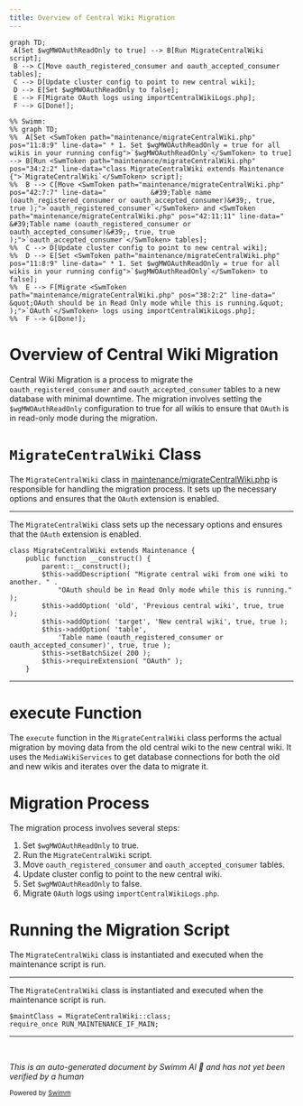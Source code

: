 ```yaml
---
title: Overview of Central Wiki Migration
---
```

```mermaid
graph TD;
 A[Set $wgMWOAuthReadOnly to true] --> B[Run MigrateCentralWiki script];
 B --> C[Move oauth_registered_consumer and oauth_accepted_consumer tables];
 C --> D[Update cluster config to point to new central wiki];
 D --> E[Set $wgMWOAuthReadOnly to false];
 E --> F[Migrate OAuth logs using importCentralWikiLogs.php];
 F --> G[Done!];

%% Swimm:
%% graph TD;
%%  A[Set <SwmToken path="maintenance/migrateCentralWiki.php" pos="11:8:9" line-data=" * 1. Set $wgMWOAuthReadOnly = true for all wikis in your running config">`$wgMWOAuthReadOnly`</SwmToken> to true] --> B[Run <SwmToken path="maintenance/migrateCentralWiki.php" pos="34:2:2" line-data="class MigrateCentralWiki extends Maintenance {">`MigrateCentralWiki`</SwmToken> script];
%%  B --> C[Move <SwmToken path="maintenance/migrateCentralWiki.php" pos="42:7:7" line-data="			&#39;Table name (oauth_registered_consumer or oauth_accepted_consumer)&#39;, true, true );">`oauth_registered_consumer`</SwmToken> and <SwmToken path="maintenance/migrateCentralWiki.php" pos="42:11:11" line-data="			&#39;Table name (oauth_registered_consumer or oauth_accepted_consumer)&#39;, true, true );">`oauth_accepted_consumer`</SwmToken> tables];
%%  C --> D[Update cluster config to point to new central wiki];
%%  D --> E[Set <SwmToken path="maintenance/migrateCentralWiki.php" pos="11:8:9" line-data=" * 1. Set $wgMWOAuthReadOnly = true for all wikis in your running config">`$wgMWOAuthReadOnly`</SwmToken> to false];
%%  E --> F[Migrate <SwmToken path="maintenance/migrateCentralWiki.php" pos="38:2:2" line-data="			&quot;OAuth should be in Read Only mode while this is running.&quot; );">`OAuth`</SwmToken> logs using importCentralWikiLogs.php];
%%  F --> G[Done!];
```

# Overview of Central Wiki Migration

Central Wiki Migration is a process to migrate the <SwmToken path="maintenance/migrateCentralWiki.php" pos="42:7:7" line-data="			&#39;Table name (oauth_registered_consumer or oauth_accepted_consumer)&#39;, true, true );">`oauth_registered_consumer`</SwmToken> and <SwmToken path="maintenance/migrateCentralWiki.php" pos="42:11:11" line-data="			&#39;Table name (oauth_registered_consumer or oauth_accepted_consumer)&#39;, true, true );">`oauth_accepted_consumer`</SwmToken> tables to a new database with minimal downtime. The migration involves setting the <SwmToken path="maintenance/migrateCentralWiki.php" pos="11:8:9" line-data=" * 1. Set $wgMWOAuthReadOnly = true for all wikis in your running config">`$wgMWOAuthReadOnly`</SwmToken> configuration to true for all wikis to ensure that <SwmToken path="maintenance/migrateCentralWiki.php" pos="38:2:2" line-data="			&quot;OAuth should be in Read Only mode while this is running.&quot; );">`OAuth`</SwmToken> is in read-only mode during the migration.

# <SwmToken path="maintenance/migrateCentralWiki.php" pos="34:2:2" line-data="class MigrateCentralWiki extends Maintenance {">`MigrateCentralWiki`</SwmToken> Class

The <SwmToken path="maintenance/migrateCentralWiki.php" pos="34:2:2" line-data="class MigrateCentralWiki extends Maintenance {">`MigrateCentralWiki`</SwmToken> class in <SwmPath>[maintenance/migrateCentralWiki.php](maintenance/migrateCentralWiki.php)</SwmPath> is responsible for handling the migration process. It sets up the necessary options and ensures that the <SwmToken path="maintenance/migrateCentralWiki.php" pos="38:2:2" line-data="			&quot;OAuth should be in Read Only mode while this is running.&quot; );">`OAuth`</SwmToken> extension is enabled.

<SwmSnippet path="/maintenance/migrateCentralWiki.php" line="34">

---

The <SwmToken path="maintenance/migrateCentralWiki.php" pos="34:2:2" line-data="class MigrateCentralWiki extends Maintenance {">`MigrateCentralWiki`</SwmToken> class sets up the necessary options and ensures that the <SwmToken path="maintenance/migrateCentralWiki.php" pos="38:2:2" line-data="			&quot;OAuth should be in Read Only mode while this is running.&quot; );">`OAuth`</SwmToken> extension is enabled.

```hack
class MigrateCentralWiki extends Maintenance {
	public function __construct() {
		parent::__construct();
		$this->addDescription( "Migrate central wiki from one wiki to another. " .
			"OAuth should be in Read Only mode while this is running." );
		$this->addOption( 'old', 'Previous central wiki', true, true );
		$this->addOption( 'target', 'New central wiki', true, true );
		$this->addOption( 'table',
			'Table name (oauth_registered_consumer or oauth_accepted_consumer)', true, true );
		$this->setBatchSize( 200 );
		$this->requireExtension( "OAuth" );
	}
```

---

</SwmSnippet>

# execute Function

The <SwmToken path="maintenance/migrateCentralWiki.php" pos="47:5:5" line-data="	public function execute() {">`execute`</SwmToken> function in the <SwmToken path="maintenance/migrateCentralWiki.php" pos="34:2:2" line-data="class MigrateCentralWiki extends Maintenance {">`MigrateCentralWiki`</SwmToken> class performs the actual migration by moving data from the old central wiki to the new central wiki. It uses the <SwmToken path="maintenance/migrateCentralWiki.php" pos="32:4:4" line-data="use MediaWiki\MediaWikiServices;">`MediaWikiServices`</SwmToken> to get database connections for both the old and new wikis and iterates over the data to migrate it.

# Migration Process

The migration process involves several steps:

1. Set <SwmToken path="maintenance/migrateCentralWiki.php" pos="11:8:9" line-data=" * 1. Set $wgMWOAuthReadOnly = true for all wikis in your running config">`$wgMWOAuthReadOnly`</SwmToken> to true.
2. Run the <SwmToken path="maintenance/migrateCentralWiki.php" pos="34:2:2" line-data="class MigrateCentralWiki extends Maintenance {">`MigrateCentralWiki`</SwmToken> script.
3. Move <SwmToken path="maintenance/migrateCentralWiki.php" pos="42:7:7" line-data="			&#39;Table name (oauth_registered_consumer or oauth_accepted_consumer)&#39;, true, true );">`oauth_registered_consumer`</SwmToken> and <SwmToken path="maintenance/migrateCentralWiki.php" pos="42:11:11" line-data="			&#39;Table name (oauth_registered_consumer or oauth_accepted_consumer)&#39;, true, true );">`oauth_accepted_consumer`</SwmToken> tables.
4. Update cluster config to point to the new central wiki.
5. Set <SwmToken path="maintenance/migrateCentralWiki.php" pos="11:8:9" line-data=" * 1. Set $wgMWOAuthReadOnly = true for all wikis in your running config">`$wgMWOAuthReadOnly`</SwmToken> to false.
6. Migrate <SwmToken path="maintenance/migrateCentralWiki.php" pos="38:2:2" line-data="			&quot;OAuth should be in Read Only mode while this is running.&quot; );">`OAuth`</SwmToken> logs using <SwmToken path="maintenance/migrateCentralWiki.php" pos="15:16:18" line-data=" * 5. Migrate the OAuth logs using importCentralWikiLogs.php.">`importCentralWikiLogs.php`</SwmToken>.

# Running the Migration Script

The <SwmToken path="maintenance/migrateCentralWiki.php" pos="34:2:2" line-data="class MigrateCentralWiki extends Maintenance {">`MigrateCentralWiki`</SwmToken> class is instantiated and executed when the maintenance script is run.

<SwmSnippet path="/maintenance/migrateCentralWiki.php" line="109">

---

The <SwmToken path="maintenance/migrateCentralWiki.php" pos="109:5:5" line-data="$maintClass = MigrateCentralWiki::class;">`MigrateCentralWiki`</SwmToken> class is instantiated and executed when the maintenance script is run.

```hack
$maintClass = MigrateCentralWiki::class;
require_once RUN_MAINTENANCE_IF_MAIN;
```

---

</SwmSnippet>

&nbsp;

*This is an auto-generated document by Swimm AI 🌊 and has not yet been verified by a human*

<SwmMeta version="3.0.0" repo-id="Z2l0aHViJTNBJTNBbWVkaWF3aWtpLWV4dGVuc2lvbnMtT0F1dGglM0ElM0FTd2ltbS1EZW1v" repo-name="mediawiki-extensions-OAuth"><sup>Powered by [Swimm](/)</sup></SwmMeta>
